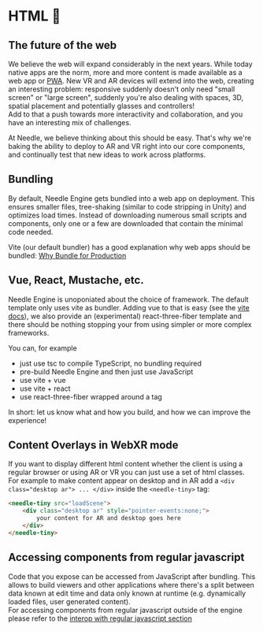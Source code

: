 # HTML 🧱

## The future of the web

We believe the web will expand considerably in the next years. While today native apps are the norm, more and more content is made available as a web app or [PWA](https://web.dev/progressive-web-apps/).  New VR and AR devices will extend into the web, creating an interesting problem: responsive suddenly doesn't only need "small screen" or "large screen", suddenly you're also dealing with spaces, 3D, spatial placement and potentially glasses and controllers!  
Add to that a push towards more interactivity and collaboration, and you have an interesting mix of challenges.  

At Needle, we believe thinking about this should be easy. That's why we're baking the ability to deploy to AR and VR right into our core components, and continually test that new ideas to work across platforms. 

## Bundling

By default, Needle Engine gets bundled into a web app on deployment. This ensures smaller files, tree-shaking (similar to code stripping in Unity) and optimizes load times. Instead of downloading numerous small scripts and components, only one or a few are downloaded that contain the minimal code needed.  

Vite (our default bundler) has a good explanation why web apps should be bundled: [Why Bundle for Production](https://vitejs.dev/guide/why.html)

## Vue, React, Mustache, etc.

Needle Engine is unoponiated about the choice of framework. The default template only uses vite as bundler. Adding vue to that is easy (see the [vite docs]()), we also provide an (experimental) react-three-fiber template and there should be nothing stopping your from using simpler or more complex frameworks.

You can, for example
- just use tsc to compile TypeScript, no bundling required
- pre-build Needle Engine and then just use JavaScript
- use vite + vue
- use vite + react
- use react-three-fiber wrapped around a <NeedleEngine> tag

In short: let us know what and how you build, and how we can improve the experience!

## Content Overlays in WebXR mode
    
If you want to display different html content whether the client is using a regular browser or using AR or VR you can just use a set of html classes. For example to make content appear on desktop and in AR add a ``<div class="desktop ar"> ... </div>`` inside the ``<needle-tiny>`` tag:

```html
<needle-tiny src="loadScene">
    <div class="desktop ar" style="pointer-events:none;">
        your content for AR and desktop goes here
    </div>
</needle-tiny>
```

## Accessing components from regular javascript
    
Code that you expose can be accessed from JavaScript after bundling. This allows to build viewers and other applications where there's a split between data known at edit time and data only known at runtime (e.g. dynamically loaded files, user generated content).  
For accessing components from regular javascript outside of the engine please refer to the [interop with regular javascript section](./scripting.md#accessing-components-from-external-javascript)
